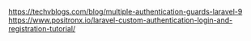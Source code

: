 https://techvblogs.com/blog/multiple-authentication-guards-laravel-9
https://www.positronx.io/laravel-custom-authentication-login-and-registration-tutorial/